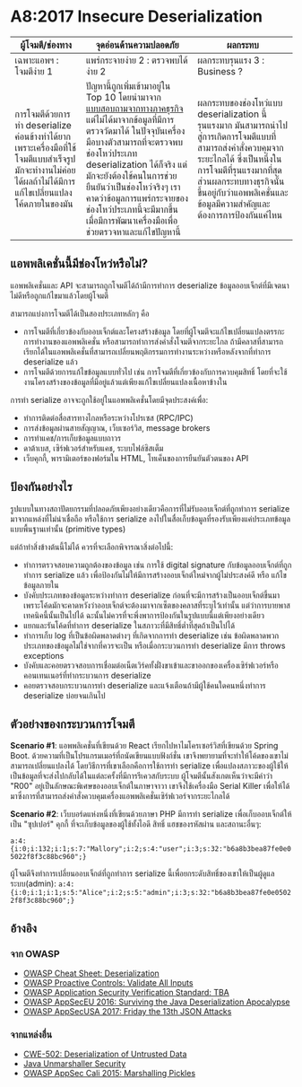 # A8:2017 Insecure Deserialization

| ผู้โจมตี/ช่องทาง | จุดอ่อนด้านความปลอดภัย           | ผลกระทบ               |
| -- | -- | -- |
| เฉพาะแอพฯ : โจมตีง่าย 1 | แพร่กระจายง่าย 2 : ตรวจพบได้ง่าย 2 | ผลกระทบรุนแรง 3 : Business ? |
| การโจมตีด้วยการทำ deserialize ค่อนข้างทำได้ยาก เพราะเครื่องมือที่ใช้โจมตีแบบสำเร็จรูปมักจะทำงานไม่ค่อยได้ผลถ้าไม่ได้มีการแก้ไขเปลี่ยนแปลงโค้ดภายในของมัน | ปัญหานี้ถูกเพิ่มเข้ามาอยู่ใน Top 10 โดยนำมาจาก [แบบสอบถามจากทางภาคธุรกิจ](https://owasp.blogspot.com/2017/08/owasp-top-10-2017-project-update.html) แต่ไม่ได้มาจากข้อมูลที่มีการตรวจวัดมาได้ ในปัจจุบันเครื่องมือบางตัวสามารถที่จะตรวจพบช่องโหว่ประเภท deserialization ได้ก็จริง แต่มักจะยังต้องใช้คนในการช่วยยืนยันว่าเป็นช่องโหว่จริงๆ เราคาดว่าข้อมูลการแพร่กระจายของช่องโหว่ประเภทนี้จะมีมากขึ้นเมื่อมีการพัฒนาเครื่องมือเพื่อช่วยตรวจหาและแก้ไขปัญหานี้ | ผลกระทบของช่องโหว่แบบ deserialization นี้รุนแรงมาก มันสามารถนำไปสู่การเกิดการโจมตีแบบที่สามารถส่งคำสั่งควบคุมจากระยะไกลได้ ซึ่งเป็นหนึ่งในการโจมตีที่รุนแรงมากที่สุด ส่วนผลกระทบทางธุรกิจนั้นขึ้นอยู่กับว่าแอพพลิเคชั่นและข้อมูลมีความสำคัญและต้องการการป้องกันแค่ไหน |

## แอพพลิเคชั่นนี้มีช่องโหว่หรือไม่?

แอพพลิเคชั่นและ API จะสามารถถูกโจมตีได้ถ้ามีการทำการ deserialize ข้อมูลออบเจ็กต์ที่มีเจตนาไม่ดีหรือถูกแก้ไขมาแล้วโดยผู้โจมตี

สามารถแบ่งการโจมตีได้เป็นสองประเภทหลักๆ คือ

* การโจมตีที่เกี่ยวข้องกับออบเจ็กต์และโครงสร้างข้อมูล โดยที่ผู้โจมตีจะแก้ไขเปลี่ยนแปลงตรรกะการทำงานของแอพพลิเคชั่น หรือสามารถทำการส่งคำสั่งโจมตีจากระยะไกล ถ้ามีคลาสที่สามารถเรียกได้ในแอพพลิเคชั่นที่สามารถเปลี่ยนพฤติกรรมการทำงานระหว่างหรือหลังจากที่ทำการ deserialize แล้ว
* การโจมตีด้วยการแก้ไขข้อมูลแบบทั่วไป เช่น การโจมตีที่เกี่ยวข้องกับการควบคุมสิทธิ์ โดยที่จะใช้งานโครงสร้างของข้อมูลที่มีอยู่แล้วแต่เพียงแก้ไขเปลี่ยนแปลงเนื้อหาข้างใน

การทำ serialize อาจจะถูกใช้อยู่ในแอพพลิเคชั่นโดยมีจุดประสงค์เพื่อ:

* ทำการติดต่อสื่อสารทางไกลหรือระหว่างโปรเซส (RPC/IPC)
* การส่งข้อมูลผ่านสายสัญญาณ, เว็บเซอร์วิส, message brokers
* การทำแคช/การเก็บข้อมูลแบบถาวร
* ดาต้าเบส, เซิร์ฟเวอร์สำหรับแคช, ระบบไฟล์ซิสเต็ม
* เว็บคุกกี้, พารามิเตอร์ของฟอร์มใน HTML, โทเค็นของการยืนยันตัวตนของ API

## ป้องกันอย่างไร

รูปแบบในทางสถาปัตยกรรมที่ปลอดภัยเพียงอย่างเดียวคือการที่ไม่รับออบเจ็กต์ที่ถูกทำการ serialize มาจากแหล่งที่ไม่น่าเชื่อถือ หรือใช้การ serialize ลงไปในสื่อเก็บข้อมูลที่รองรับเพียงแค่ประเภทข้อมูลแบบพื้นฐานเท่านั้น (primitive types)

แต่ถ้าทำสิ่งข้างต้นนี้ไม่ได้ ควรที่จะเลือกพิจารณาสิ่งต่อไปนี้:

* ทำการตรวจสอบความถูกต้องของข้อมูล เช่น การใช้ digital signature กับข้อมูลออบเจ็กต์ที่ถูกทำการ serialize แล้ว เพื่อป้องกันไม่ให้มีการสร้างออบเจ็กต์ใหม่จากผู้ไม่ประสงค์ดี หรือ แก้ไขข้อมูลภายใน
* บังคับประเภทของข้อมูลระหว่างทำการ deserialize ก่อนที่จะมีการสร้างเป็นออบเจ็กต์ขึ้นมา เพราะโค้ดมักจะคาดหวังว่าออบเจ็กต์จะต้องมาจากเซ็ตของคลาสที่ระบุไว้เท่านั้น แต่ว่าการบายพาสเทคนิคนี้นั้นเป็นไปได้ ฉะนั้นไม่ควรที่จะพึ่งพาการป้องกันในรูปแบบนี้แต่เพียงอย่างเดียว
* แยกและรันโค้ดที่ทำการ deserialize ในสภาวะที่มีสิทธิ์ต่ำที่สุดถ้าเป็นไปได้
* ทำการเก็บ log ที่เป็นข้อผิดพลาดต่างๆ ที่เกิดจากการทำ deserialize เช่น ข้อผิดพลาดพวกประเภทของข้อมูลไม่ใช่จากที่ควรจะเป็น หรือเมื่อกระบวนการทำ deserialize มีการ throws exceptions
* บังคับและคอยตรวจสอบการเชื่อมต่อเน็ตเวิร์คทั้งฝั่งขาเข้าและขาออกของเครื่องเซิร์ฟเวอร์หรือคอนเทนเนอร์ที่ทำกระบวนการ deserialize
* คอยตรวจสอบกระบวนการทำ deserialize และแจ้งเตือนถ้ามีผู้ใช้คนใดคนหนึ่งทำการ deserialize บ่อยจนเกินไป

## ตัวอย่างของกระบวนการโจมตี

**Scenario #1**: แอพพลิเคชั่นที่เขียนด้วย React เรียกไปหาไมโครเซอร์วิสที่เขียนด้วย Spring Boot. ด้วยความที่เป็นโปรแกรมเมอร์ที่ถนัดเขียนแบบฟังก์ชั่น เขาจึงพยายามที่จะทำให้โค้ดของเขาไม่สามารถเปลี่ยนแปลงได้ โดยวิธีการที่เขาเลือกคือการใช้การทำ serialize เพื่อแปลงสภาวะของผู้ใช้ให้เป็นข้อมูลที่จะส่งไปกลับได้ในแต่ละครั้งที่มีการรีเควสกับระบบ ผู้โจมตีนั้นสังเกตเห็นว่าจะมีคำว่า "R00" อยู่เป็นลักษณะพิเศษของออบเจ็กต์ในภาษาจาวา เขาจึงใช้เครื่องมือ Serial Killer เพื่อให้ได้มาซึ่งการที่สามารถส่งคำสั่งควบคุมเครื่องแอพพลิเคชั่นเซิร์ฟเวอร์จากระยะไกลได้

**Scenario #2**: เว็บบอร์ดแห่งหนึ่งที่เขียนด้วยภาษา PHP มีการทำ serialize เพื่อเก็บออบเจ็กต์ให้เป็น "ซุปเปอร์" คุกกี้ ที่จะเก็บข้อมูลของผู้ใช้ทั้งไอดี สิทธิ์ แฮชของรหัสผ่าน และสถานะอื่นๆ:

`a:4:{i:0;i:132;i:1;s:7:"Mallory";i:2;s:4:"user";i:3;s:32:"b6a8b3bea87fe0e05022f8f3c88bc960";}`

ผู้โจมตีจึงทำการเปลี่ยนออบเจ็กต์ที่ถูกทำการ serialize นี้เพื่อยกระดับสิทธิ์ของเขาให้เป็นผู้ดูแลระบบ(admin):
`a:4:{i:0;i:1;i:1;s:5:"Alice";i:2;s:5:"admin";i:3;s:32:"b6a8b3bea87fe0e05022f8f3c88bc960";}`

## อ้างอิง

### จาก OWASP

* [OWASP Cheat Sheet: Deserialization](https://www.owasp.org/index.php/Deserialization_Cheat_Sheet)
* [OWASP Proactive Controls: Validate All Inputs](https://www.owasp.org/index.php/OWASP_Proactive_Controls#4:_Validate_All_Inputs)
* [OWASP Application Security Verification Standard: TBA](https://www.owasp.org/index.php/Category:OWASP_Application_Security_Verification_Standard_Project#tab=Home)
* [OWASP AppSecEU 2016: Surviving the Java Deserialization Apocalypse](https://speakerdeck.com/pwntester/surviving-the-java-deserialization-apocalypse)
* [OWASP AppSecUSA 2017: Friday the 13th JSON Attacks](https://speakerdeck.com/pwntester/friday-the-13th-json-attacks)

### จากแหล่งอื่น

* [CWE-502: Deserialization of Untrusted Data](https://cwe.mitre.org/data/definitions/502.html)
* [Java Unmarshaller Security](https://github.com/mbechler/marshalsec)
* [OWASP AppSec Cali 2015: Marshalling Pickles](http://frohoff.github.io/appseccali-marshalling-pickles/)
